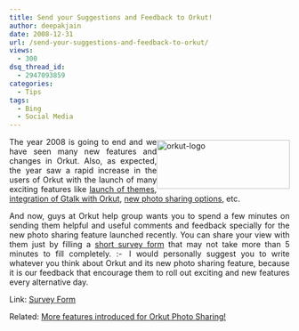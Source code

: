 ```yaml
---
title: Send your Suggestions and Feedback to Orkut!
author: deepakjain
date: 2008-12-31
url: /send-your-suggestions-and-feedback-to-orkut/
views:
  - 300
dsq_thread_id:
  - 2947093859
categories:
  - Tips
tags:
  - Bing
  - Social Media
---
```

<a href="http://www.orkut.com" onclick="_gaq.push(['_trackEvent', 'outbound-article', 'http://www.orkut.com', '']);" ><img class="wp-image-51192" style="border-right: 0px;border-top: 0px;margin: 5px 0px 0px;border-left: 0px;border-bottom: 0px" src="http://cdn.devilsworkshop.org/files/2008/12/orkutlogo.jpg" border="0" alt="orkut-logo" width="239" height="88" align="right" /></a>

<p align="justify">
  The year 2008 is going to end and we have seen many new features and changes in Orkut. Also, as expected, the year saw a rapid increase in the users of Orkut with the launch of many exciting features like <a href="http://devilsworkshop.org/orkut-officially-launched-custom-themes-now/" target="_blank">launch of themes</a>, <a href="http://devilsworkshop.org/google-integrates-talk-with-orkut/" target="_blank">integration of Gtalk with Orkut</a>, <a href="http://devilsworkshop.org/more-features-introduced-for-orkut-photo-sharing/" target="_blank">new photo sharing options</a>, etc.
</p>

<p align="justify">
  And now, guys at Orkut help group wants you to spend a few minutes on sending them helpful and useful comments and feedback specially for the new photo sharing feature launched recently. You can share your view with them just by filling a <a href="https://spreadsheets.google.com/viewform?formkey=cFJ3b21TUkc0SHV1TkxkTnJLZFhnV3c6MA" onclick="_gaq.push(['_trackEvent', 'outbound-article', 'https://spreadsheets.google.com/viewform?formkey=cFJ3b21TUkc0SHV1TkxkTnJLZFhnV3c6MA', 'short survey form']);" target="_blank">short survey form</a> that may not take more than 5 minutes to fill completely. <img src="http://devilsworkshop.org/wp-includes/images/smilies/simple-smile.png" alt=":-)" class="wp-smiley" style="height: 1em; max-height: 1em;" /> I would personally suggest you to write whatever you think about Orkut and its new photo sharing feature, because it is our feedback that encourage them to roll out exciting and new features every alternative day.
</p>

<p align="justify">
  Link: <a href="https://spreadsheets.google.com/viewform?formkey=cFJ3b21TUkc0SHV1TkxkTnJLZFhnV3c6MA" onclick="_gaq.push(['_trackEvent', 'outbound-article', 'https://spreadsheets.google.com/viewform?formkey=cFJ3b21TUkc0SHV1TkxkTnJLZFhnV3c6MA', 'Survey Form']);" target="_blank">Survey Form</a>
</p>

<p align="justify">
  Related: <a href="http://devilsworkshop.org/more-features-introduced-for-orkut-photo-sharing/" target="_blank">More features introduced for Orkut Photo Sharing!</a>
</p>
